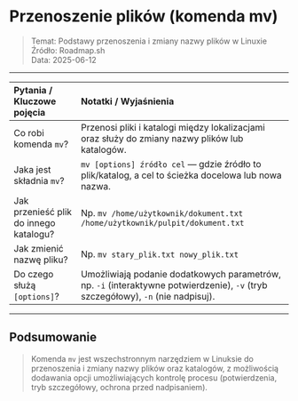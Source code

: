 # Przenoszenie plików (komenda mv)
> Temat: Podstawy przenoszenia i zmiany nazwy plików w Linuxie  
> Źródło: Roadmap.sh  
> Data: 2025-06-12

---

| Pytania / Kluczowe pojęcia             | Notatki / Wyjaśnienia                                                                                                            |
| :------------------------------------- | :------------------------------------------------------------------------------------------------------------------------------- |
| Co robi komenda `mv`?                  | Przenosi pliki i katalogi między lokalizacjami oraz służy do zmiany nazwy plików lub katalogów.                                  |
| Jaka jest składnia `mv`?               | `mv [options] źródło cel` — gdzie źródło to plik/katalog, a cel to ścieżka docelowa lub nowa nazwa.                              |
| Jak przenieść plik do innego katalogu? | Np. `mv /home/użytkownik/dokument.txt /home/użytkownik/pulpit/dokument.txt`                                                      |
| Jak zmienić nazwę pliku?               | Np. `mv stary_plik.txt nowy_plik.txt`                                                                                            |
| Do czego służą `[options]`?            | Umożliwiają podanie dodatkowych parametrów, np. `-i` (interaktywne potwierdzenie), `-v` (tryb szczegółowy), `-n` (nie nadpisuj). |

---

## Podsumowanie
> Komenda `mv` jest wszechstronnym narzędziem w Linuksie do przenoszenia i zmiany nazwy plików oraz katalogów, z możliwością dodawania opcji umożliwiających kontrolę procesu (potwierdzenia, tryb szczegółowy, ochrona przed nadpisaniem).
